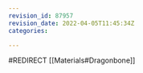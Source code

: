 ```yaml
---
revision_id: 87957
revision_date: 2022-04-05T11:45:34Z
categories:

---
```


#REDIRECT [[Materials#Dragonbone]]